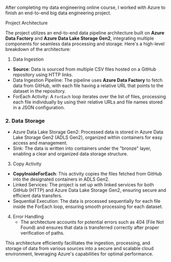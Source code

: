 After completing my data engineering online course, I worked with Azure to finish an end-to-end big data engineering project.



Project Architecture

The project utilizes an end-to-end data pipeline architecture built on **Azure Data Factory** and **Azure Data Lake Storage Gen2**, integrating multiple components for seamless data processing and storage. Here's a high-level breakdown of the architecture:

 1. Data Ingestion
   - **Source**: Data is sourced from multiple CSV files hosted on a GitHub repository using HTTP links.
   - Data Ingestion Pipeline: The pipeline uses **Azure Data Factory** to fetch data from GitHub, with each file having a relative URL that points to the dataset in the repository.
   - ForEach Activity: A `ForEach` loop iterates over the list of files, processing each file individually by using their relative URLs and file names stored in a JSON configuration.

### 2. Data Storage
   - Azure Data Lake Storage Gen2: Processed data is stored in Azure Data Lake Storage Gen2 (ADLS Gen2), organized within containers for easy access and management.
   - Sink: The data is written into containers under the "bronze" layer, enabling a clear and organized data storage structure.

 3. Copy Activity
   - **CopyInsideForEach**: This activity copies the files fetched from GitHub into the designated containers in ADLS Gen2.
   - Linked Services: The project is set up with linked services for both GitHub (HTTP) and Azure Data Lake Storage Gen2, ensuring secure and efficient data transfers.
   - Sequential Execution: The data is processed sequentially for each file inside the ForEach loop, ensuring smooth processing for each dataset.

4. Error Handling
   - The architecture accounts for potential errors such as 404 (File Not Found) and ensures that data is transferred correctly after proper verification of paths.


This architecture efficiently facilitates the ingestion, processing, and storage of data from various sources into a secure and scalable cloud environment, leveraging Azure's capabilities for optimal performance.

